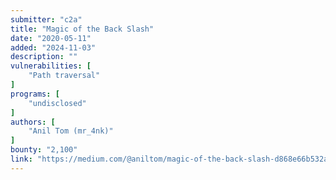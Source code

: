 ```yaml
---
submitter: "c2a"
title: "Magic of the Back Slash"
date: "2020-05-11"
added: "2024-11-03"
description: ""
vulnerabilities: [
    "Path traversal"
]
programs: [
    "undisclosed"
]
authors: [
    "Anil Tom (mr_4nk)"
]
bounty: "2,100"
link: "https://medium.com/@aniltom/magic-of-the-back-slash-d868e66b532a"
---
```




